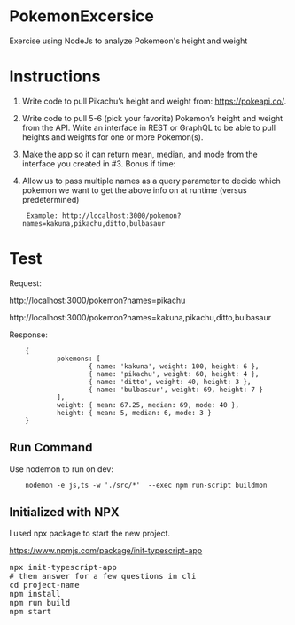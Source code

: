 # PokemonExcersice
Exercise using NodeJs to analyze Pokemeon's height and weight

# Instructions

1. Write code to pull Pikachu’s height and weight from: https://pokeapi.co/.

2. Write code to pull 5-6 (pick your favorite) Pokemon’s height and weight from the API.
Write an interface in REST or GraphQL to be able to pull heights and weights for one or more Pokemon(s).

3. Make the app so it can return mean, median, and mode from the interface you created in #3.
Bonus if time:

4. Allow us to pass multiple names as a query parameter to decide which pokemon we want to get the above info on at runtime (versus predetermined)
    
        Example: http://localhost:3000/pokemon?names=kakuna,pikachu,ditto,bulbasaur


# Test 

Request: 

http://localhost:3000/pokemon?names=pikachu

http://localhost:3000/pokemon?names=kakuna,pikachu,ditto,bulbasaur


Response:

        {
                pokemons: [
                        { name: 'kakuna', weight: 100, height: 6 },
                        { name: 'pikachu', weight: 60, height: 4 },
                        { name: 'ditto', weight: 40, height: 3 },
                        { name: 'bulbasaur', weight: 69, height: 7 }
                ],
                weight: { mean: 67.25, median: 69, mode: 40 },
                height: { mean: 5, median: 6, mode: 3 }
        }

## Run Command
Use nodemon to run on dev:
        
        nodemon -e js,ts -w './src/*'  --exec npm run-script buildmon

## Initialized with NPX 
I used npx package to start the new project. 

https://www.npmjs.com/package/init-typescript-app 

<pre>
npx init-typescript-app
# then answer for a few questions in cli
cd project-name
npm install
npm run build
npm start
</pre>
